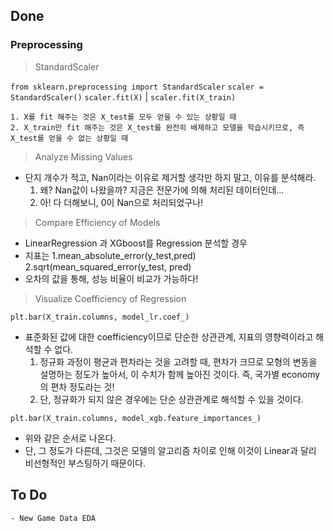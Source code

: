 ## Done

### Preprocessing

> StandardScaler

`from sklearn.preprocessing import StandardScaler`
`scaler = StandardScaler()`
`scaler.fit(X)` | `scaler.fit(X_train)`

	1. X를 fit 해주는 것은 X_test를 모두 얻을 수 있는 상황일 때
	2. X_train만 fit 해주는 것은 X_test를 완전히 배제하고 모델을 학습시키므로, 즉 X_test를 얻을 수 없는 상황일 때

> Analyze Missing Values

- 단지 개수가 적고, Nan이라는 이유로 제거할 생각만 하지 말고, 이유를 분석해라.
	1. 왜? Nan값이 나왔을까? 지금은 전문가에 의해 처리된 데이터인데…
	2. 아! 다 더해보니, 0이 Nan으로 처리되었구나!

> Compare Efficiency of Models

- LinearRegression 과 XGboost를 Regression 분석할 경우
- 지표는 1.mean_absolute_error(y_test,pred) 2.sqrt(mean_squared_error(y_test, pred)
- 오차의 값을 통해, 성능 비율이 비교가 가능하다!

> Visualize Coefficiency of Regression

`plt.bar(X_train.columns, model_lr.coef_)`

- 표준화된 값에 대한 coefficiency이므로 단순한 상관관계, 지표의 영향력이라고 해석할 수 없다.
	1. 정규화 과정이 평균과 편차라는 것을 고려할 때, 편차가 크므로 모형의 변동을 설명하는 정도가 높아서, 이 수치가 함께 높아진 것이다. 즉, 국가별 economy의 편차 정도라는 것!
	2. 단, 정규화가 되지 않은 경우에는 단순 상관관계로 해석할 수 있을 것이다.

`plt.bar(X_train.columns, model_xgb.feature_importances_)`

- 위와 같은 순서로 나온다.
- 단, 그 정도가 다른데, 그것은 모델의 알고리즘 차이로 인해 이것이 Linear과 달리 비선형적인 부스팅하기 때문이다.

## To Do

	- New Game Data EDA
